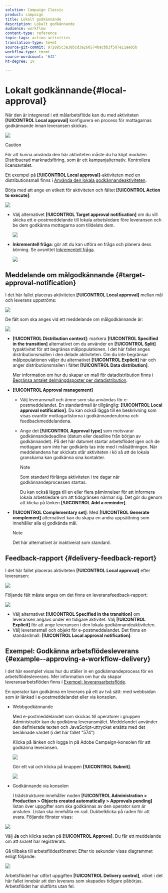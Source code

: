 ```yaml
---
solution: Campaign Classic
product: campaign
title: Lokalt godkännande
description: Lokalt godkännande
audience: workflow
content-type: reference
topic-tags: action-activities
translation-type: tm+mt
source-git-commit: 972885c3a38bcd3a260574bacbb3f507e11ae05b
workflow-type: tm+mt
source-wordcount: '642'
ht-degree: 1%

---
```



# Lokalt godkännande{#local-approval}

När den är integrerad i ett målarbetsflöde kan du med aktiviteten **[!UICONTROL Local approval]** konfigurera en process för mottagarnas godkännande innan leveransen skickas.

![](assets/local_validation_0.png)

>[!CAUTION]
>
>För att kunna använda den här aktiviteten måste du ha köpt modulen Distribuerad marknadsföring, som är ett kampanjalternativ. Kontrollera licensavtalet.

Ett exempel på **[!UICONTROL Local approval]**-aktiviteten med en distributionsmall finns i [Använda den lokala godkännandeaktiviteten](../../workflow/using/using-the-local-approval-activity.md).

Börja med att ange en etikett för aktiviteten och fältet **[!UICONTROL Action to execute]**:

![](assets/local_validation_1.png)

* Välj alternativet **[!UICONTROL Target approval notification]** om du vill skicka ett e-postmeddelande till lokala arbetsledare före leveransen och be dem godkänna mottagarna som tilldelats dem.

   ![](assets/local_validation_intro_2.png)

* **Inkrementell fråga**: gör att du kan utföra en fråga och planera dess körning. Se avsnittet [Inkrementell fråga](../../workflow/using/incremental-query.md).

   ![](assets/local_validation_intro_3.png)

## Meddelande om målgodkännande {#target-approval-notification}

I det här fallet placeras aktiviteten **[!UICONTROL Local approval]** mellan mål och leverans uppströms:

![](assets/local_validation_2.png)

De fält som ska anges vid ett meddelande om målgodkännande är:

![](assets/local_validation_3.png)

* **[!UICONTROL Distribution context]**: markera  **[!UICONTROL Specified in the transition]** alternativet om du använder en  **[!UICONTROL Split]** typaktivitet för att begränsa målpopulationen. I det här fallet anges distributionsmallen i den delade aktiviteten. Om du inte begränsar målpopulationen väljer du alternativet **[!UICONTROL Explicit]** här och anger distributionsmallen i fältet **[!UICONTROL Data distribution]**.

   Mer information om hur du skapar en mall för datadistribution finns i [Begränsa antalet delmängdsposter per datadistribution](../../workflow/using/split.md#limiting-the-number-of-subset-records-per-data-distribution).

* **[!UICONTROL Approval management]**

   * Välj leveransmall och ämne som ska användas för e-postmeddelandet. En standardmall är tillgänglig: **[!UICONTROL Local approval notification]**. Du kan också lägga till en beskrivning som visas ovanför mottagarlistorna i godkännanderutorna och feedbackmeddelandena.
   * Ange det **[!UICONTROL Approval type]** som motsvarar godkännandedeadline (datum eller deadline från början av godkännandet). På det här datumet startar arbetsflödet igen och de mottagare som inte har godkänts tas inte med i målsättningen. När meddelandena har skickats står aktiviteten i kö så att de lokala granskarna kan godkänna sina kontakter.

      >[!NOTE]
      >
      >Som standard förlängs aktiviteten i tre dagar när godkännandeprocessen startas.

      Du kan också lägga till en eller flera påminnelser för att informera lokala arbetsledare om att tidsgränsen närmar sig. Det gör du genom att klicka på länken **[!UICONTROL Add a reminder]**.

* **[!UICONTROL Complementary set]**: Med  **[!UICONTROL Generate complement]** alternativet kan du skapa en andra uppsättning som innehåller alla ej godkända mål.

   >[!NOTE]
   >
   >Det här alternativet är inaktiverat som standard.

## Feedback-rapport {#delivery-feedback-report}

I det här fallet placeras aktiviteten **[!UICONTROL Local approval]** efter leveransen:

![](assets/local_validation_4.png)

Följande fält måste anges om det finns en leveransfeedback-rapport:

![](assets/local_validation_workflow_4.png)

* Välj alternativet **[!UICONTROL Specified in the transition]** om leveransen angavs under en tidigare aktivitet. Välj **[!UICONTROL Explicit]** för att ange leveransen i den lokala godkännandeaktiviteten.
* Välj leveransmall och objekt för e-postmeddelandet. Det finns en standardmall: **[!UICONTROL Local approval notification]**.

## Exempel: Godkänna arbetsflödesleverans {#example--approving-a-workflow-delivery}

I det här exemplet visas hur du ställer in en godkännandeprocess för en arbetsflödesleverans. Mer information om hur du skapar leveransarbetsflöden finns i [Exempel: leveransarbetsflöde](../../workflow/using/delivery.md#example--delivery-workflow).

En operator kan godkänna en leverans på ett av två sätt: med webbsidan som är länkad i e-postmeddelandet eller via konsolen.

* Webbgodkännande

   Med e-postmeddelandet som skickas till operatorer i gruppen Administratör kan du godkänna leveransmålet. Meddelandet använder den definierade texten och JavaScript-uttrycket ersätts med det beräknade värdet (i det här fallet &quot;574&quot;)

   Klicka på länken och logga in på Adobe Campaign-konsolen för att godkänna leveransen.

   ![](assets/new-workflow-valid-webaccess.png)

   Gör ett val och klicka på knappen **[!UICONTROL Submit]**.

   ![](assets/new-workflow-valid-webaccess-confirm.png)

* Godkännande via konsolen

   I trädstrukturen innehåller noden **[!UICONTROL Administration > Production > Objects created automatically > Approvals pending]** listan över uppgifter som ska godkännas av den operator som är ansluten. Listan ska innehålla en rad. Dubbelklicka på raden för att svara. Följande fönster visas:

![](assets/new-workflow-7.png)

Välj **Ja** och klicka sedan på **[!UICONTROL Approve]**. Du får ett meddelande om att svaret har registrerats.

Gå tillbaka till arbetsflödesfönstret: Efter tio sekunder visas diagrammet enligt följande:

![](assets/new-workflow-8.png)

Arbetsflödet har utfört uppgiften **[!UICONTROL Delivery control]**, vilket i det här fallet innebär att den leverans som skapades tidigare påbörjas. Arbetsflödet har slutförts utan fel.
